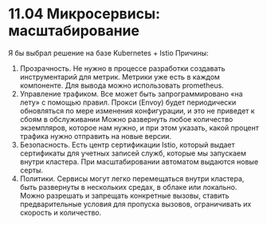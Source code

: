 # 11.04 Микросервисы: масштабирование

Я бы выбрал решение на базе Kubernetes + Istio
Причины:
1. Прозрачность. Не нужно в процессе разработки создавать инструментарий для метрик. Метрики уже есть в каждом компоненте. Для вывода можно использовать prometheus.
2. Управление трафиком. Все может быть запрограммировано «на лету» с помощью правил. Прокси (Envoy) будет периодически обновляться по мере изменения конфигурации, и это не приведет к сбоям в обслуживании Можно развернуть любое количество экземпляров, которое нам нужно, и при этом указать, какой процент трафика нужно отправить на новые версии.
3. Безопасность. Есть центр сертификации Istio, который выдает сертификаты для учетных записей служб, которые мы запускаем внутри кластера. При масштабировании автоматом выдаются новые серты.
4. Политики. Cервисы могут легко перемещаться внутри кластера, быть развернуты в нескольких средах, в облаке или локально. Можно разрешать и запрещать конкретные вызовы, ставить предварительные условия для пропуска вызовов, ограничивать их скорость и количество.